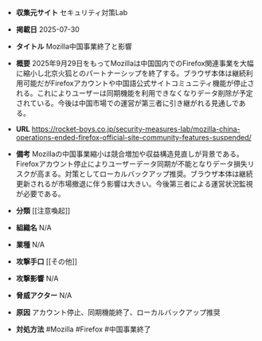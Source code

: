 - **収集元サイト**
セキュリティ対策Lab

- **掲載日**
2025-07-30

- **タイトル**
Mozilla中国事業終了と影響

- **概要**
2025年9月29日をもってMozillaは中国国内でのFirefox関連事業を大幅に縮小し北京火狐とのパートナーシップを終了する。ブラウザ本体は継続利用可能だがFirefoxアカウントや中国語公式サイトコミュニティ機能が停止される。これによりユーザーは同期機能を利用できなくなりデータ削除が予定されている。今後は中国市場での運営が第三者に引き継がれる見通しである。

- **URL**
https://rocket-boys.co.jp/security-measures-lab/mozilla-china-operations-ended-firefox-official-site-community-features-suspended/

- **備考**
Mozillaの中国事業縮小は競合増加や収益構造見直しが背景である。Firefoxアカウント停止によりユーザーデータ同期が不能となりデータ損失リスクが高まる。対策としてローカルバックアップ推奨。ブラウザ本体は継続更新されるが市場撤退に伴う影響は大きい。今後第三者による運営状況監視が必要である。

- **分類**
[[注意喚起]]

- **組織名**
N/A

- **業種**
N/A

- **攻撃手口**
[[その他]]

- **攻撃影響**
N/A

- **脅威アクター**
N/A

- **原因**
アカウント停止、同期機能終了、ローカルバックアップ推奨

- **対処方法**
#Mozilla #Firefox #中国事業終了
